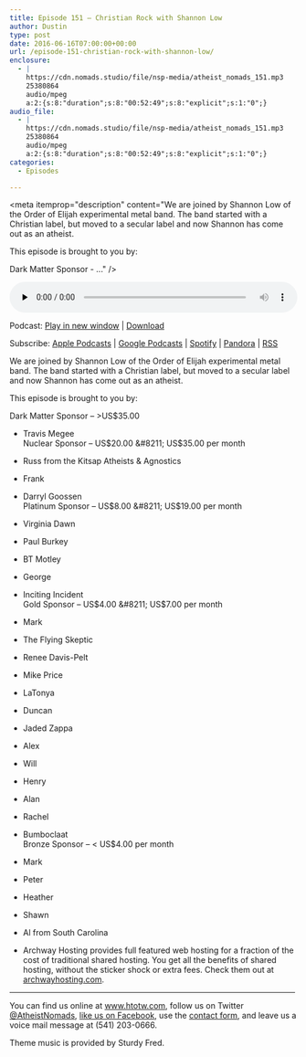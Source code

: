 ```yaml
---
title: ﻿Episode 151 – Christian Rock with Shannon Low
author: Dustin
type: post
date: 2016-06-16T07:00:00+00:00
url: /﻿episode-151-christian-rock-with-shannon-low/
enclosure:
  - |
    https://cdn.nomads.studio/file/nsp-media/atheist_nomads_151.mp3
    25380864
    audio/mpeg
    a:2:{s:8:"duration";s:8:"00:52:49";s:8:"explicit";s:1:"0";}
audio_file:
  - |
    https://cdn.nomads.studio/file/nsp-media/atheist_nomads_151.mp3
    25380864
    audio/mpeg
    a:2:{s:8:"duration";s:8:"00:52:49";s:8:"explicit";s:1:"0";}
categories:
  - Episodes

---
```

<div itemscope itemtype="http://schema.org/AudioObject">
  <meta itemprop="name" content="﻿Episode 151 &#8211; Christian Rock with Shannon Low" />
  
  <meta itemprop="uploadDate" content="2016-06-16T01:00:00-06:00" />
  
  <meta itemprop="encodingFormat" content="audio/mpeg" />
  
  <meta itemprop="duration" content="PT52M49S" />
  
  <meta itemprop="description" content="We are joined by Shannon Low of the Order of Elijah experimental metal band. The band started with a Christian label, but moved to a secular label and now Shannon has come out as an atheist.

This episode is brought to you by:

Dark Matter Sponsor - ..." />
  
  <meta itemprop="contentUrl" content="https://dts.podtrac.com/redirect.mp3/cdn.nomads.studio/file/nsp-media/atheist_nomads_151.mp3" />
  
  <meta itemprop="contentSize" content="24.2" />
  </p> 
  
  <div class="powerpress_player" id="powerpress_player_8410">
    <audio class="wp-audio-shortcode" id="audio-5082-154" preload="none" style="width: 100%;" controls="controls"><source type="audio/mpeg" src="https://dts.podtrac.com/redirect.mp3/cdn.nomads.studio/file/nsp-media/atheist_nomads_151.mp3?_=154" /><a href="https://dts.podtrac.com/redirect.mp3/cdn.nomads.studio/file/nsp-media/atheist_nomads_151.mp3">https://dts.podtrac.com/redirect.mp3/cdn.nomads.studio/file/nsp-media/atheist_nomads_151.mp3</a></audio>
  </div>
</div>

<p class="powerpress_links powerpress_links_mp3">
  Podcast: <a href="https://dts.podtrac.com/redirect.mp3/cdn.nomads.studio/file/nsp-media/atheist_nomads_151.mp3" class="powerpress_link_pinw" target="_blank" title="Play in new window" onclick="return powerpress_pinw('https://htotw.com/?powerpress_pinw=5082-podcast');" rel="nofollow">Play in new window</a> | <a href="https://dts.podtrac.com/redirect.mp3/cdn.nomads.studio/file/nsp-media/atheist_nomads_151.mp3" class="powerpress_link_d" title="Download" rel="nofollow" download="atheist_nomads_151.mp3">Download</a>
</p>

<p class="powerpress_links powerpress_subscribe_links">
  Subscribe: <a href="https://podcasts.apple.com/us/podcast/humanists-take-on-the-world/id530050098?mt=2&ls=1" class="powerpress_link_subscribe powerpress_link_subscribe_itunes" target="_blank" title="Subscribe on Apple Podcasts" rel="nofollow">Apple Podcasts</a> | <a href="https://www.google.com/podcasts?feed=aHR0cDovL2F0aGVpc3Rub21hZHMubGlic3luLmNvbS9yc3M%3D" class="powerpress_link_subscribe powerpress_link_subscribe_googleplay" target="_blank" title="Subscribe on Google Podcasts" rel="nofollow">Google Podcasts</a> | <a href="https://open.spotify.com/show/3LzK2xZGike6Tc1GEMtMbr?si=LieN9SNuTpq96smuaUsH8A" class="powerpress_link_subscribe powerpress_link_subscribe_spotify" target="_blank" title="Subscribe on Spotify" rel="nofollow">Spotify</a> | <a href="https://www.pandora.com/podcast/atheist-nomads/PC:10122?corr=62071012&part=ug" class="powerpress_link_subscribe powerpress_link_subscribe_pandora" target="_blank" title="Subscribe on Pandora" rel="nofollow">Pandora</a> | <a href="https://htotw.com/feed/podcast/" class="powerpress_link_subscribe powerpress_link_subscribe_rss" target="_blank" title="Subscribe via RSS" rel="nofollow">RSS</a>
</p>

We are joined by Shannon Low of the Order of Elijah experimental metal band. The band started with a Christian label, but moved to a secular label and now Shannon has come out as an atheist.

This episode is brought to you by:

Dark Matter Sponsor &#8211; >US$35.00  
* Travis Megee  
Nuclear Sponsor &#8211; US$20.00 &#8211; US$35.00 per month  
* Russ from the Kitsap Atheists & Agnostics  
* Frank  
* Darryl Goossen  
Platinum Sponsor &#8211; US$8.00 &#8211; US$19.00 per month  
* Virginia Dawn  
* Paul Burkey  
* BT Motley  
* George  
* Inciting Incident  
Gold Sponsor &#8211; US$4.00 &#8211; US$7.00 per month  
* Mark  
* The Flying Skeptic  
* Renee Davis-Pelt  
* Mike Price  
* LaTonya  
* Duncan  
* Jaded Zappa  
* Alex  
* Will  
* Henry  
* Alan  
* Rachel  
* Bumboclaat  
Bronze Sponsor &#8211; < US$4.00 per month  
* Mark  
* Peter  
* Heather  
* Shawn  
* Al from South Carolina

* Archway Hosting provides full featured web hosting for a fraction of the cost of traditional shared hosting. You get all the benefits of shared hosting, without the sticker shock or extra fees. Check them out at <a href="http://archwayhosting.com/" target="_blank" rel="noopener">archwayhosting.com</a>.

<hr width="500" />

You can find us online at <a href="https://www.htotw.com/" target="_blank" rel="noopener">www.htotw.com</a>, follow us on Twitter <a href="https://htotw.com/twitter" target="_blank" rel="noopener">@AtheistNomads</a>, <a href="https://htotw.com/facebook" target="_blank" rel="noopener">like us on Facebook</a>, use the [contact form](https://htotw.com/contact), and leave us a voice mail message at (541) 203-0666.

Theme music is provided by Sturdy Fred.